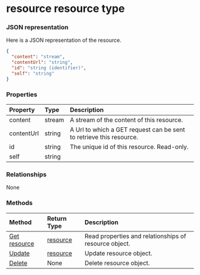 # resource resource type



### JSON representation

Here is a JSON representation of the resource.

<!-- {
  "blockType": "resource",
  "optionalProperties": [

  ],
  "@odata.type": "microsoft.graph.resource"
}-->

```json
{
  "content": "stream",
  "contentUrl": "string",
  "id": "string (identifier)",
  "self": "string"
}

```
### Properties
| Property	   | Type	|Description|
|:---------------|:--------|:----------|
|content|stream|A stream of the content of this resource. |
|contentUrl|string|A Url to which a GET request can be sent to retrieve this resource. |
|id|string|The unique id of this resource.  Read-only.|
|self|string||

### Relationships
None


### Methods

| Method		   | Return Type	|Description|
|:---------------|:--------|:----------|
|[Get resource](../api/resource_get.md) | [resource](resource.md) |Read properties and relationships of resource object.|
|[Update](../api/resource_update.md) | [resource](resource.md)	|Update resource object. |
|[Delete](../api/resource_delete.md) | None |Delete resource object. |

<!-- uuid: 8fcb5dbc-d5aa-4681-8e31-b001d5168d79
2015-10-25 14:57:30 UTC -->
<!-- {
  "type": "#page.annotation",
  "description": "resource resource",
  "keywords": "",
  "section": "documentation",
  "tocPath": ""
}-->